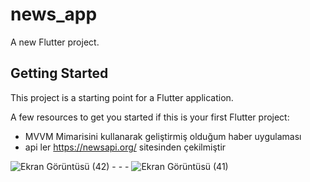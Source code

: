 # news_app

A new Flutter project.

## Getting Started

This project is a starting point for a Flutter application.

A few resources to get you started if this is your first Flutter project:

- MVVM Mimarisini kullanarak geliştirmiş olduğum haber uygulaması
- api ler https://newsapi.org/ sitesinden çekilmiştir



![Ekran Görüntüsü (42)](https://user-images.githubusercontent.com/65457096/192034916-b9baf757-5712-42ea-b105-ba3b6645b533.png)  - - -    ![Ekran Görüntüsü (41)](https://user-images.githubusercontent.com/65457096/192034921-0a10d390-ca52-451a-8897-12a640a8f278.png)
